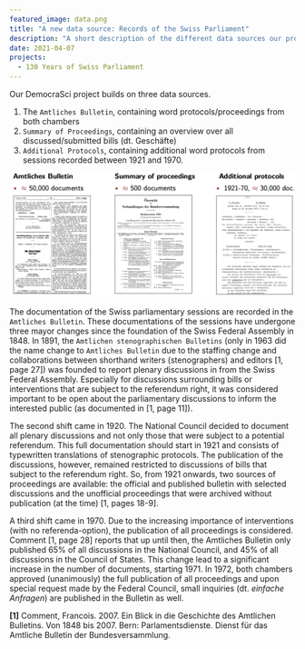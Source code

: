 ```yaml
---
featured_image: data.png
title: "A new data source: Records of the Swiss Parliament"
description: "A short description of the different data sources our project on the Swiss Parliament builds on."
date: 2021-04-07
projects: 
  - 130 Years of Swiss Parliament
---
```


Our DemocraSci project builds on three data sources.

1. The `Amtliches Bulletin`, containing word protocols/proceedings from both chambers
2. `Summary of Proceedings`, containing an overview over all discussed/submitted bills (dt. Geschäfte)
3. `Additional Protocols`, containing additional word protocols from sessions recorded between 1921 and 1970.

![Our three main data sources for the project with approximate document count.](data.png)

The documentation of the Swiss parliamentary sessions are recorded in the `Amtliches Bulletin`.
These documentations of the sessions have undergone three mayor changes since the foundation of the Swiss Federal Assembly in 1848.
In 1891, the `Amtlichen stenographischen Bulletins` (only in 1963 did the name change to `Amtliches Bulletin` due to the staffing change and collaborations between shorthand writers (stenographers) and editors [1, page 27]) was founded to report plenary discussions in from the Swiss Federal Assembly. 
Especially for discussions surrounding bills or interventions that are subject to the referendum right, it was considered important to be open about the parliamentary discussions to inform the interested public (as documented in [1, page 11]).

The second shift came in 1920. 
The National Council decided to document all plenary discussions and not only those that were subject to a potential referendum. 
This full documentation should start in 1921 and consists of typewritten translations of stenographic protocols.
The publication of the discussions, however, remained restricted to discussions of bills that subject to the referendum right.
So, from 1921 onwards, two sources of proceedings are available: the official and published bulletin with selected discussions and the unofficial proceedings that were archived without publication (at the time) [1, pages 18-9].

A third shift came in 1970. 
Due to the increasing importance of interventions (with no referenda-option), the publication of all proceedings is considered.
Comment [1, page 28] reports that up until then, the Amtliches Bulletin only published 65% of all discussions in the National Council, and 45% of all discussions in the Council of States.
This change lead to a significant increase in the number of documents, starting 1971.
In 1972, both chambers approved (unanimously) the full publication of all proceedings and upon special request made by the Federal Council, small inquiries (dt. *einfache Anfragen*) are published in the Bulletin as well.




**[1]** Comment, Francois. 2007. Ein Blick in die Geschichte des Amtlichen Bulletins. Von 1848 bis 2007. Bern: Parlamentsdienste. Dienst für das Amtliche Bulletin der Bundesversammlung.






